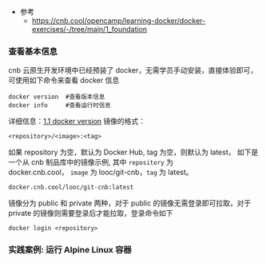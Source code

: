 - 参考
	- https://cnb.cool/opencamp/learning-docker/docker-exercises/-/tree/main/1_foundation
### 查看基本信息
cnb 云原生开发环境中已经预装了 docker，无需学员手动安装，直接体验即可，可使用如下命令来查看 docker 信息
```shell
docker version  #查看版本信息
docker info     #查看运行时信息
```
详细信息：[1.1 docker version](Projects/OpenCampDocker训练营/note/Docker/1.1%20docker%20version.md)
镜像的格式：
```text
<repository>/<image>:<tag>
```
如果 repository 为空，默认为 Docker Hub, tag 为空，则默认为 latest， 如下是一个从 cnb 制品库中的镜像示例, 其中 `repository` 为 docker.cnb.cool， `image` 为 looc/git-cnb，`tag` 为 latest。
```text
docker.cnb.cool/looc/git-cnb:latest
```
镜像分为 public 和 private 两种，对于 public 的镜像无需登录即可拉取，对于 private 的镜像则需要登录后才能拉取，登录命令如下
```shell
docker login <repository>
```
### 实践案例: 运行 Alpine Linux 容器
